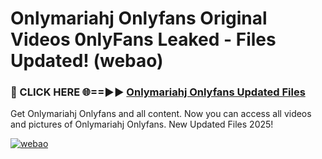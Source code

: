 # Onlymariahj Onlyfans Original Videos 0nlyFans Leaked - Files Updated! (webao)

<h3>🔴 CLICK HERE 🌐==►► <a href="https://tinyurl.com/ehrbuxhb" rel="nofollow">Onlymariahj Onlyfans Updated Files</a></h3>

Get Onlymariahj Onlyfans and all content. Now you can access all videos and pictures of Onlymariahj Onlyfans. New Updated Files 2025!

[![webao](https://i.imgur.com/lVYEuWS.gif)](https://tinyurl.com/ehrbuxhb)
